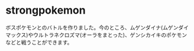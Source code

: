 # strongpokemon
ボスポケモンとのバトルを作りました。今のところ、ムゲンダイナ(ムゲンダイマックス)やウルトラネクロズマ(オーラをまとった)、ゲンシカイキのポケモンなどと戦うことができます。
